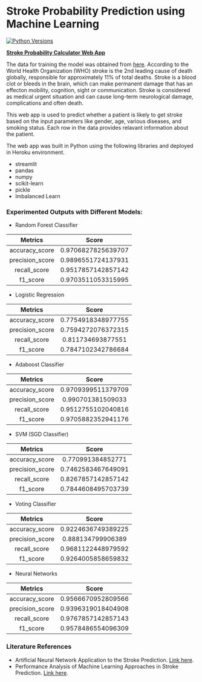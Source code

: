 # Stroke Probability Prediction using Machine Learning

[![Python Versions](https://img.shields.io/pypi/pyversions/yt2mp3.svg)](https://pypi.python.org/pypi/yt2mp3/)

**[Stroke Probability Calculator Web App](https://stroke-probability-calculator.herokuapp.com)**

The data for training the model was obtained from [here](https://www.kaggle.com/fedesoriano/stroke-prediction-dataset?select=healthcare-dataset-stroke-data.csv).
According to the World Health Organization (WHO) stroke is the 2nd leading cause of death globally, responsible for approximately 11% of total deaths. Stroke is a blood clot   or bleeds in the brain, which can make permanent damage that has an effecton mobility, cognition, sight or communication. Stroke is considered as medical  urgent situation   and can cause long-term neurological damage, complications and often death. 

This web app is used to predict whether a patient is likely to get stroke based on the input parameters like gender, age, various diseases, and smoking status. Each row in the data provides relavant information about the patient.

The web app was built in Python using the following libraries and deployed in Heroku environment.
* streamlit
* pandas
* numpy
* scikit-learn
* pickle
* Imbalanced Learn

### Experimented Outputs with Different Models: ###

* Random Forest Classifier

| Metrics  |  Score |
| :------------: | :------------: |
| accuracy_score  |  0.9706827825639707|  
|  precision_score | 0.9896551724137931  |
|  recall_score |  0.9517857142857142 |
|  f1_score |  0.9703511053315995 |

* Logistic Regression

| Metrics  |  Score |
| :------------: | :------------: |
| accuracy_score  |  0.7754918348977755| 
|  precision_score | 0.7594272076372315  |
|  recall_score |  0.811734693877551 |
|  f1_score |  0.7847102342786684 |

* Adaboost Classifier

| Metrics  |  Score |
| :------------: | :------------: |
| accuracy_score  |  0.9709399511379709| 
|  precision_score | 0.990701381509033  |
|  recall_score |  0.9512755102040816 |
|  f1_score |  0.9705882352941176 |

* SVM (SGD Classifier)

| Metrics  |  Score | 
| :------------: | :------------: |
| accuracy_score  |  0.770991384852771|
|  precision_score | 0.7462583467649091  |
|  recall_score |  0.8267857142857142 |
|  f1_score |  0.7844608495703739 |

* Voting Classifier

| Metrics  |  Score | 
| :------------: | :------------: |
| accuracy_score  |  0.9224636749389225|
|  precision_score | 0.888134799906389  |
|  recall_score |  0.9681122448979592 |
|  f1_score |  0.9264005858659832 |

* Neural Networks

| Metrics  |  Score | 
| :------------: | :------------: |
| accuracy_score  |  0.9566670952809566|
|  precision_score | 0.9396319018404908  |
|  recall_score |  0.9767857142857143 |
|  f1_score |  0.9578486554096309 |

### Literature References ###
* Artificial Neural Network Application to the Stroke Prediction. [Link here](https://ieeexplore.ieee.org/document/9203638).
* Performance Analysis of Machine Learning Approaches in Stroke Prediction. [Link here](https://ieeexplore.ieee.org/document/9297525).


